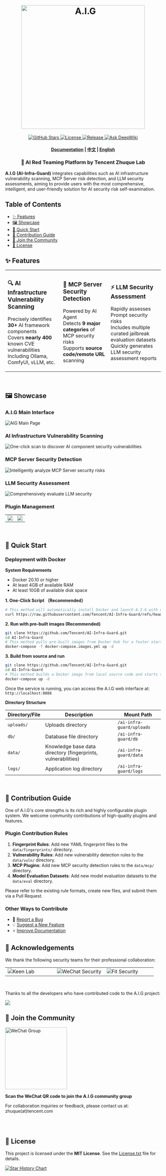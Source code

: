 <p align="center">
    <h1 align="center"><img vertical-align=“middle” width="400px" src="img/logo-full-new.png" alt="A.I.G"/></h1>
</p>
<p align="center">
    <a href="https://github.com/Tencent/AI-Infra-Guard">
        <img alt="GitHub Stars" src="https://img.shields.io/github/stars/Tencent/AI-Infra-Guard?color=gold">
    </a>
    <a href="https://github.com/Tencent/AI-Infra-Guard">
        <img alt="License" src="https://img.shields.io/badge/license-MIT-blue">
    </a>
    <a href="https://github.com/Tencent/AI-Infra-Guard">
        <img alt="Release" src="https://img.shields.io/github/v/release/Tencent/AI-Infra-Guard?color=green">
    </a>
    <a href="https://deepwiki.com/Tencent/AI-Infra-Guard">
       <img src="https://deepwiki.com/badge.svg" alt="Ask DeepWiki">
    </a>
</p>
<h4 align="center">
    <p>
        <a href="https://tencent.github.io/AI-Infra-Guard/">Documentation</a> |
        <a href="./README_ZH.md">中文</a> |
        <a href="#">English</a>
    <p>
</h4>

<p align="center">
    <h3 align="center">🚀 AI Red Teaming Platform by Tencent Zhuque Lab</h3>
</p>

**A.I.G (AI-Infra-Guard)** integrates capabilities such as AI infrastructure vulnerability scanning, MCP Server risk detection, and LLM security assessments, aiming to provide users with the most comprehensive, intelligent, and user-friendly solution for AI security risk self-examination.

## Table of Contents
- [✨ Features](#-features)
- [🖼️ Showcase](#-showcase)
- [🚀 Quick Start](#-quick-start)
- [🙏 Contribution Guide](#-contribution-guide)
- [💬 Join the Community](#-join-the-community)
- [📄 License](#-license)


## ✨ Features

<table>
  <tr>
    <td>
      <h3>🔍 AI Infrastructure Vulnerability Scanning</h3>
      <p>Precisely identifies <b>30+</b> AI framework components<br/>Covers <b>nearly 400</b> known CVE vulnerabilities<br/>Including Ollama, ComfyUI, vLLM, etc.</p>
    </td>
    <td>
      <h3>🤖 MCP Server Security Detection</h3>
      <p>Powered by AI Agent<br />Detects <b>9 major categories</b> of MCP security risks<br/>Supports <b>source code/remote URL</b> scanning</p>
    </td>
    <td>
      <h3>⚡ LLM Security Assessment</h3>
      <p>Rapidly assesses Prompt security risks<br/>Includes multiple curated jailbreak evaluation datasets<br/>Quickly generates LLM security assessment reports</p>
    </td>
  </tr>
</table>
<br />

## 🖼️ Showcase

### A.I.G Main Interface
![AIG Main Page](img/background-en.png)

### AI Infrastructure Vulnerability Scanning
![One-click scan to discover AI component security vulnerabilities](img/ai-infra-scan-en.png)

### MCP Server Security Detection
![Intelligently analyze MCP Server security risks](img/mcp-server-en.png)

### LLM Security Assessment
![Comprehensively evaluate LLM security](img/model-security-en.png)

### Plugin Management
<table>
  <tr>
    <td valign="top"><img align=top src="img/plugin-1-en.png"/></td>
    <td valign="top"><img align=top src="img/plugin-2-en.png"/></td>
  </tr>
</table>

<br />

## 🚀 Quick Start
### Deployment with Docker

**System Requirements**

- Docker 20.10 or higher
- At least 4GB of available RAM
- At least 10GB of available disk space

**1. One-Click Script （Recommended）**
```bash
# This method will automatically install Docker and launch A.I.G with one command  
curl https://raw.githubusercontent.com/Tencent/AI-Infra-Guard/refs/heads/main/docker.sh | bash
```

**2. Run with pre-built images (Recommended)**
```bash
git clone https://github.com/Tencent/AI-Infra-Guard.git
cd AI-Infra-Guard
# This method pulls pre-built images from Docker Hub for a faster start
docker-compose -f docker-compose.images.yml up -d
```

**3. Build from source and run**
```bash
git clone https://github.com/Tencent/AI-Infra-Guard.git
cd AI-Infra-Guard
# This method builds a Docker image from local source code and starts the service
docker-compose up -d
```

Once the service is running, you can access the A.I.G web interface at:
`http://localhost:8088`

**Directory Structure**

| Directory/File      | Description                                                 | Mount Path                      |
|---------------------|-------------------------------------------------------------|---------------------------------|
| `uploads/`          | Uploads directory                                           | `/ai-infra-guard/uploads`       |
| `db/`               | Database file directory                                     | `/ai-infra-guard/db`            |
| `data/`             | Knowledge base data directory (fingerprints, vulnerabilities) | `/ai-infra-guard/data`          |
| `logs/`             | Application log directory                                   | `/ai-infra-guard/logs`          |

<br />

## 📝 Contribution Guide

One of A.I.G's core strengths is its rich and highly configurable plugin system. We welcome community contributions of high-quality plugins and features.

### Plugin Contribution Rules
1.  **Fingerprint Rules**: Add new YAML fingerprint files to the `data/fingerprints/` directory.
2.  **Vulnerability Rules**: Add new vulnerability detection rules to the `data/vuln/` directory.
3.  **MCP Plugins**: Add new MCP security detection rules to the `data/mcp/` directory.
4.  **Model Evaluation Datasets**: Add new model evaluation datasets to the `data/eval` directory.

Please refer to the existing rule formats, create new files, and submit them via a Pull Request.

### Other Ways to Contribute
- 🐛 [Report a Bug](https://github.com/Tencent/AI-Infra-Guard/issues)
- 💡 [Suggest a New Feature](https://github.com/Tencent/AI-Infra-Guard/issues)
- ⭐ [Improve Documentation](https://github.com/Tencent/AI-Infra-Guard/pulls)
  <br />

## 🙏 Acknowledgements

We thank the following security teams for their professional collaboration:
<table>
  <tr>
    <td width="33%"><img src="img/keen_lab_logo.svg" alt="Keen Lab"></td>
    <td width="33%"><img src="img/wechat_security.png" alt="WeChat Security"></td>
    <td width="33%"><img src="img/fit_sec_logo.png" alt="Fit Security"></td>
  </tr>
</table>

<br>

Thanks to all the developers who have contributed code to the A.I.G project:

<a href="https://github.com/Tencent/AI-Infra-Guard/graphs/contributors">
  <img src="https://contrib.rocks/image?repo=Tencent/AI-Infra-Guard" />
</a>

<br>

## 💬 Join the Community

<div>
  <img src="img/wechatgroup.png" alt="WeChat Group" width="200">
  <p><b>Scan the WeChat QR code to join the A.I.G community group</b></p>
</div>
For collaboration inquiries or feedback, please contact us at: zhuque(at)tencent.com

<br><br>

## 📄 License

This project is licensed under the **MIT License**. See the [License.txt](./License.txt) file for details.

<div>

[![Star History Chart](https://api.star-history.com/svg?repos=Tencent/AI-Infra-Guard&type=Date)](https://star-history.com/#Tencent/AI-Infra-Guard&Date)

</div>
